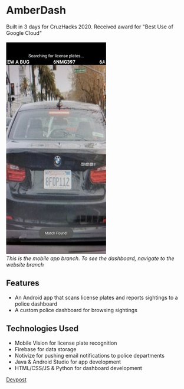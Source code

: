 # AmberDash
Built in 3 days for CruzHacks 2020. Received award for "Best Use of Google Cloud"
<br />
<br />
![Mobile_Img](https://github.com/TheEducatedPickle/Amber-Alert-License-Plate-Scanner/blob/master/sample_images/gallery.jpg?raw=true)
<br />
*This is the mobile app branch. To see the dashboard, navigate to the website branch*
<br/>
## Features
* An Android app that scans license plates and reports sightings to a police dashboard
* A custom police dashboard for browsing sightings

## Technologies Used
* Mobile Vision for license plate recognition
* Firebase for data storage
* Notivize for pushing email notifications to police departments
* Java & Android Studio for app development
* HTML/CSS/JS & Python for dashboard development

[Devpost](https://devpost.com/software/amber-dash)
